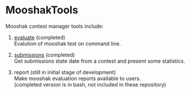 # MooshakTools
Mooshak contest manager tools include:

1. [evaluate](evaluate.md) (completed)\
Evalution of mooshak test on command line.

2. [submissions](submissions.md) (completed)\
Get submissions state date from a contest and present some statistics.

3. report (still in initial stage of development)\
Make mooshak evaluation reports available to users.\
(completed version is in bash, not included in these repository)

